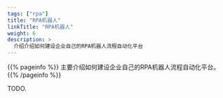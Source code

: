 ```yaml
---
tags: ["rpa"] 
title: "RPA机器人"
linkTitle: "RPA机器人"
weight: 6
description: >
  介绍介绍如何建设企业自己的RPA机器人流程自动化平台
---
```


{{% pageinfo %}}
主要介绍如何建设企业自己的RPA机器人流程自动化平台。
{{% /pageinfo %}}

TODO.